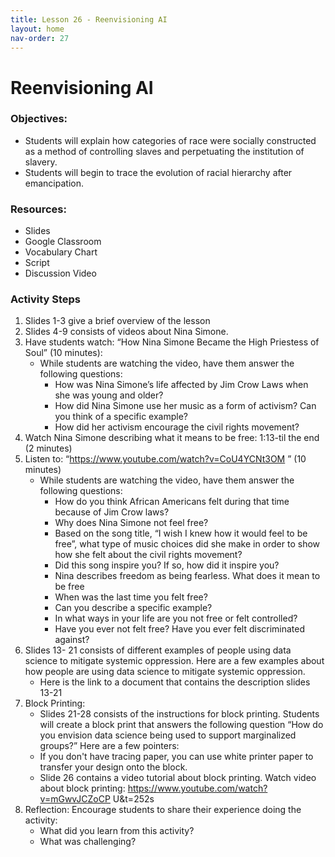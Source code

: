 ```yaml
---
title: Lesson 26 - Reenvisioning AI
layout: home
nav-order: 27
---
```


# Reenvisioning AI

### Objectives:
- Students will explain how categories of race were socially constructed as a method of controlling slaves and perpetuating the institution of slavery. 
- Students will begin to trace the evolution of racial hierarchy after emancipation.

### Resources:
- Slides
- Google Classroom
- Vocabulary Chart
- Script
- Discussion Video

### Activity Steps

1. Slides 1-3 give a brief overview of the lesson
2. Slides 4-9 consists of videos about Nina Simone. 
3. Have students watch: “How Nina Simone Became the  High Priestess of Soul” (10 minutes): 
    - While students are watching the video, have them answer the following questions: 
        - How was Nina Simone’s life affected by Jim Crow Laws when she was young  and older? 
        - How did Nina Simone use her music as  a form of activism? Can you think of a  specific example? 
        - How did her activism encourage the civil rights movement?
4. Watch Nina Simone describing what it means to  be free: 1:13-til the end (2 minutes)	
5. Listen to:  “https://www.youtube.com/watch?v=CoU4YCNt3OM ” (10 minutes)
    - While students are watching the video, have them answer the following questions: 
        - How do you think African Americans felt during that time because of Jim Crow laws? 
        - Why does Nina Simone not feel free? 
        - Based on the song title, “I wish I knew how it would feel to be free”, what type of music choices did she make in order to show how she felt about the civil rights movement? 
        - Did this song inspire you? If so, how did it inspire you? 
        - Nina describes freedom as being fearless. What does it mean to be free
        - When was the last time you felt free? 
        - Can you describe a specific example?
        - In what ways in your life are you not free or felt controlled? 
        - Have you ever not felt free? Have you ever felt discriminated against? 
6. Slides 13- 21 consists of different examples of people using data science to mitigate systemic oppression. Here are a few examples about how people are using data science to mitigate systemic oppression. 
    - Here is the link to a document that contains the description slides 13-21 
7. Block Printing:
    - Slides 21-28 consists of the instructions for block printing. Students will create a block print that answers the following question “How do you envision data science being used to support marginalized groups?” Here are a few pointers: 
    - If you don't have tracing paper, you can use white printer paper to transfer your design onto the block. 
    - Slide 26 contains a video tutorial about block printing. Watch video about block printing: https://www.youtube.com/watch?v=mGwvJCZoCP U&t=252s 
8. Reflection: Encourage students to share their experience doing the activity: 
    - What did you learn from this activity? 
    - What was challenging? 

